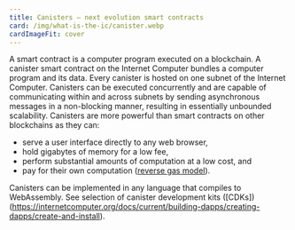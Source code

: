 ```yaml
---
title: Canisters — next evolution smart contracts
card: /img/what-is-the-ic/canister.webp
cardImageFit: cover
---
```


A smart contract is a computer program executed on a blockchain. A canister smart contract on the Internet Computer bundles a computer program and its data. Every canister is hosted on one subnet of the Internet Computer.
Canisters can be executed concurrently and are capable of communicating within and across subnets by sending asynchronous messages in a non-blocking manner, resulting in essentially unbounded scalability. Canisters are more powerful than smart contracts on other blockchains as they can:

- serve a user interface directly to any web browser,
- hold gigabytes of memory for a low fee,
- perform substantial amounts of computation at a low cost, and
- pay for their own computation ([reverse gas model](/capabilities/reverse-gas/)).

Canisters can be implemented in any language that compiles to WebAssembly. See selection of canister development kits ([CDKs])(https://internetcomputer.org/docs/current/building-dapps/creating-dapps/create-and-install).
